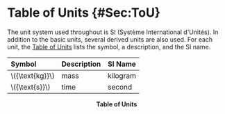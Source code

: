# Table of Units {#Sec:ToU}

The unit system used throughout is SI (Système International d'Unités). In addition to the basic units, several derived units are also used. For each unit, the [Table of Units](./SecToU.md#Table:ToU) lists the symbol, a description, and the SI name.

<div id="Table:ToU"></div>

|Symbol           |Description|SI Name |
|:----------------|:----------|:-------|
|\\({\text{kg}}\\)|mass       |kilogram|
|\\({\text{s}}\\) |time       |second  |

**<p align="center">Table of Units</p>**
